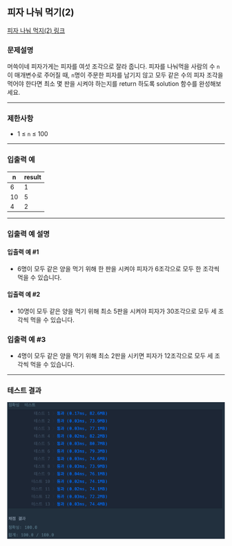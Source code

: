 ## 피자 나눠 먹기(2)

[피자 나눠 먹지(2) 링크](https://school.programmers.co.kr/learn/courses/30/lessons/120815)

### 문제설명

머쓱이네 피자가게는 피자를 여섯 조각으로 잘라 줍니다. 피자를 나눠먹을 사람의 수 `n`이 매개변수로 주어질 때, `n`명이 주문한 피자를 남기지 않고 모두 같은 수의 피자 조각을 먹어야 한다면 최소 몇 판을 시켜야 하는지를 return 하도록 solution 함수를 완성해보세요.

---

### 제한사항

+ 1 ≤ `n` ≤ 100

---

### 입출력 예

| n  | result |
|----|--------|
| 6  | 1      |
| 10 | 5      |
| 4  | 2      |

---

### 입출력 예 설명

#### 입출력 예 #1

+ 6명이 모두 같은 양을 먹기 위해 한 판을 시켜야 피자가 6조각으로 모두 한 조각씩 먹을 수 있습니다.

#### 입출력 예 #2

+ 10명이 모두 같은 양을 먹기 위해 최소 5판을 시켜야 피자가 30조각으로 모두 세 조각씩 먹을 수 있습니다.

### 입출력 예 #3

+ 4명이 모두 같은 양을 먹기 위해 최소 2판을 시키면 피자가 12조각으로 모두 세 조각씩 먹을 수 있습니다.

---

### 테스트 결과

![결과](./120815_결과.png)